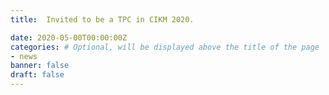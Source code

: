 ```yaml
---
title:  Invited to be a TPC in CIKM 2020.

date: 2020-05-00T00:00:00Z
categories: # Optional, will be displayed above the title of the page
- news
banner: false
draft: false
---
```

